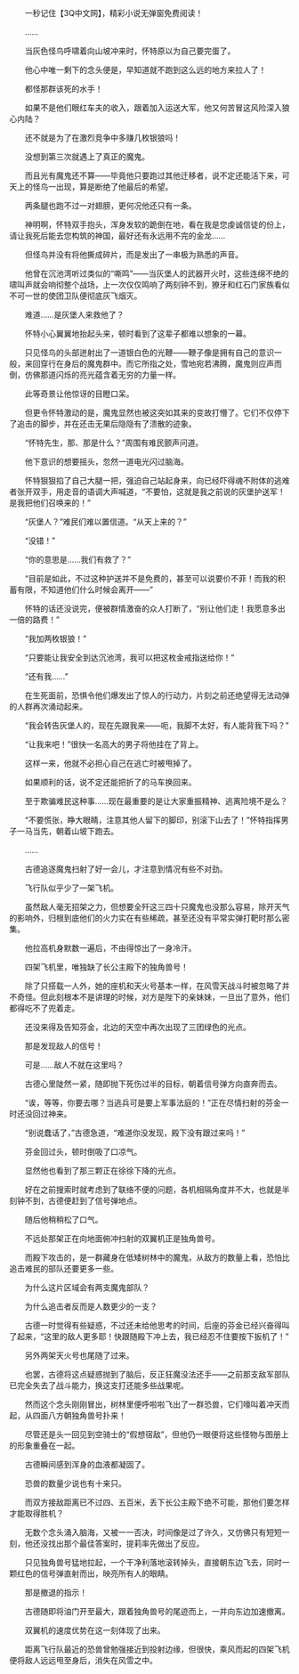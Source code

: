 　　一秒记住【3Q中文网】，精彩小说无弹窗免费阅读！

　　……

　　当灰色怪鸟呼啸着向山坡冲来时，怀特原以为自己要完蛋了。

　　他心中唯一剩下的念头便是，早知道就不跑到这么远的地方来拉人了！

　　都怪那群该死的水手！

　　如果不是他们眼红车夫的收入，跟着加入运送大军，他又何苦冒这风险深入狼心内陆？

　　还不就是为了在激烈竞争中多赚几枚银狼吗！

　　没想到第三次就遇上了真正的魔鬼。

　　而且光有魔鬼还不算——毕竟他只要跑过其他迁移者，说不定还能活下来，可天上的怪鸟一出现，算是断绝了他最后的希望。

　　两条腿也跑不过一对翅膀，更何况他还只有一条。

　　神明啊，怀特双手抱头，浑身发软的跪倒在地，看在我是您虔诚信徒的份上，请让我死后能去您构筑的神国，最好还有永远用不完的金龙……

　　但怪鸟并没有将他撕成碎片，而是发出了一串极为熟悉的声音。

　　他曾在沉池湾听过类似的“嘶鸣”——当灰堡人的武器开火时，这些连绵不绝的啸叫声就会响彻整个战场，上一次仅仅鸣响了两刻钟不到，獠牙和红石门家族看似不可一世的使团卫队便彻底灰飞烟灭。

　　难道……是灰堡人来救他了？

　　怀特小心翼翼地抬起头来，顿时看到了这辈子都难以想象的一幕。

　　只见怪鸟的头部迸射出了一道银白色的光鞭——鞭子像是拥有自己的意识一般，来回穿行在身后的魔鬼群中。而它所指之处，雪地宛若沸腾，魔鬼则应声而倒，仿佛那道闪烁的亮光蕴含着无穷的力量一样。

　　此等奇景让他惊讶的目瞪口呆。

　　但更令怀特激动的是，魔鬼显然也被这突如其来的变故打懵了。它们不仅停下了追击的脚步，并在还击无果后隐隐有了溃散的迹象。

　　“怀特先生，那、那是什么？”周围有难民颤声问道。

　　他下意识的想要摇头，忽然一道电光闪过脑海。

　　怀特狠狠掐了自己大腿一把，强迫自己站起身来，向已经吓得魂不附体的逃难者张开双手，用走音的语调大声喊道，“不要怕，这就是我之前说的灰堡护送军！是我把他们召唤来的！”

　　“灰堡人？”难民们难以置信道。“从天上来的？”

　　“没错！”

　　“你的意思是……我们有救了？”

　　“目前是如此，不过这种护送并不是免费的，甚至可以说要价不菲！而我的积蓄有限，不知道他们什么时候会离开——”

　　怀特的话还没说完，便被群情激奋的众人打断了，“别让他们走！我愿意多出一倍的路费！”

　　“我加两枚银狼！”

　　“只要能让我安全到达沉池湾，我可以把这枚金戒指送给你！”

　　“还有我……”

　　在生死面前，恐惧令他们爆发出了惊人的行动力，片刻之前还绝望得无法动弹的人群再次涌动起来。

　　“我会转告灰堡人的，现在先跟我来——呃，我脚不太好，有人能背我下吗？”

　　“让我来吧！”很快一名高大的男子将他挂在了背上。

　　这样一来，他就不必担心自己在逃亡时被甩掉了。

　　如果顺利的话，说不定还能把折了的马车换回来。

　　至于欺骗难民这种事……现在最重要的是让大家重振精神、逃离险境不是么？

　　“不要慌张，睁大眼睛，注意其他人留下的脚印，别滚下山去了！”怀特指挥男子一马当先，朝着山坡下跑去。

　　……

　　古德追逐魔鬼扫射了好一会儿，才注意到情况有些不对劲。

　　飞行队似乎少了一架飞机。

　　虽然敌人毫无招架之力，但想要全歼这三四十只魔鬼也没那么容易，除开天气的影响外，归根到底他们的火力实在有些稀疏，甚至还没有平常实弹打靶时那么密集。

　　他拉高机身默数一遍后，不由得惊出了一身冷汗。

　　四架飞机里，唯独缺了长公主殿下的独角兽号！

　　除了只搭载一人外，她的座机和天火号基本一样，在风雪天战斗时被忽略了并不奇怪。但此刻根本不是讲理的时候，对方是陛下的亲妹妹，一旦出了意外，他们都得吃不了兜着走。

　　还没来得及告知芬金，北边的天空中再次出现了三团绿色的光点。

　　那是发现敌人的信号！

　　可是……敌人不就在这里吗？

　　古德心里陡然一紧，随即抛下死伤过半的目标，朝着信号弹方向直奔而去。

　　“诶，等等，你要去哪？当逃兵可是要上军事法庭的！”正在尽情扫射的芬金一时还没回过神来。

　　“别说蠢话了，”古德急道，“难道你没发现，殿下没有跟过来吗！”

　　芬金回过头，顿时倒吸了口凉气。

　　显然他也看到了那三颗正在徐徐下降的光点。

　　好在之前搜索时就考虑到了联络不便的问题，各机相隔角度并不大，也就是半刻钟不到，古德便赶到了信号弹地点。

　　随后他稍稍松了口气。

　　不远处那架正在向地面俯冲扫射的双翼机正是独角兽号。

　　而殿下攻击的，是一群藏身在低矮树林中的魔鬼，从敌方的数量上看，恐怕比追击难民的部队还要更多一些。

　　为什么这片区域会有两支魔鬼部队？

　　为什么追击者反而是人数更少的一支？

　　古德一时觉得有些疑惑，不过还未给他思考的时间，后座的芬金已经兴奋得叫了起来，“这里的敌人更多耶！快跟随殿下冲上去，我已经忍不住要按下扳机了！”

　　另外两架天火号也尾随了过来。

　　也罢，古德将这点疑惑抛到了脑后，反正狂魔没法还手——之前那支敌军部队已完全失去了战斗能力，换这支打还能多些战果呢。

　　然而这个念头刚刚冒出，树林里便呼啦啦飞出了一群恐兽，它们嚎叫着冲天而起，从四面八方朝独角兽号扑来！

　　尽管还是头一回见到空骑士的“假想宿敌”，但他仍一眼便将这些怪物与图册上的形象重叠在一起。

　　古德瞬间感到浑身的血液都凝固了。

　　恐兽的数量少说也有十来只。

　　而双方接敌距离已不过四、五百米，丢下长公主殿下绝不可能，那他们要怎样才能取得胜机？

　　无数个念头涌入脑海，又被一一否决，时间像是过了许久，又仿佛只有短短一刻，他还没找出那个最佳答案时，提莉率先做出了反应。

　　只见独角兽号猛地拉起，一个干净利落地滚转掉头，直接朝东边飞去，同时一颗红色的信号弹直射而出，映亮所有人的眼睛。

　　那是撤退的指示！

　　古德随即将油门开至最大，跟着独角兽号的尾迹而上，一并向东边加速撤离。

　　双翼机的速度优势在这一刻体现了出来。

　　距离飞行队最近的恐兽曾勉强接近到投射边缘，但很快，乘风而起的四架飞机便将敌人远远甩至身后，消失在风雪之中。
